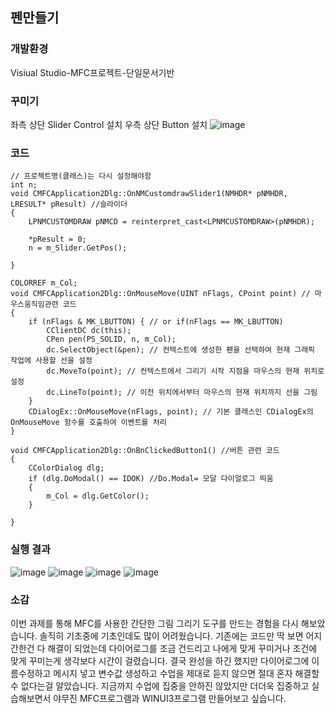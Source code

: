 ## 펜만들기
### 개발환경
  Visiual Studio-MFC프로젝트-단일문서기반  
### 꾸미기
좌측 상단 Slider Control 설치 우측 상단 Button 설치
![image](https://github.com/gryrryfh/visual-programming/assets/50912987/7a32a518-b428-4098-b21b-133a519bd006)

### 코드
``` mfc
// 프로젝트명(클래스)는 다시 설정해야함
int n;
void CMFCApplication2Dlg::OnNMCustomdrawSlider1(NMHDR* pNMHDR, LRESULT* pResult) //슬라이더
{
	LPNMCUSTOMDRAW pNMCD = reinterpret_cast<LPNMCUSTOMDRAW>(pNMHDR);

	*pResult = 0;
	n = m_Slider.GetPos();

}

COLORREF m_Col;
void CMFCApplication2Dlg::OnMouseMove(UINT nFlags, CPoint point) // 마우스움직임관련 코드
{
	if (nFlags & MK_LBUTTON) { // or if(nFlags == MK_LBUTTON)
		CClientDC dc(this);
		CPen pen(PS_SOLID, n, m_Col);
		dc.SelectObject(&pen); // 컨텍스트에 생성한 펜을 선택하여 현재 그래픽 작업에 사용할 선을 설정
		dc.MoveTo(point); // 컨텍스트에서 그리기 시작 지점을 마우스의 현재 위치로 설정
		dc.LineTo(point); // 이전 위치에서부터 마우스의 현재 위치까지 선을 그림
	}
	CDialogEx::OnMouseMove(nFlags, point); // 기본 클래스인 CDialogEx의 OnMouseMove 함수를 호출하여 이벤트를 처리
}

void CMFCApplication2Dlg::OnBnClickedButton1() //버튼 관련 코드
{
	CColorDialog dlg;
	if (dlg.DoModal() == IDOK) //Do.Modal= 모달 다이얼로그 띄움
	{
		m_Col = dlg.GetColor();
	}

}

```

### 실행 결과
![image](https://github.com/gryrryfh/visual-programming/assets/50912987/6451b61a-1c6f-4b27-8f34-807338caa6bd)
![image](https://github.com/gryrryfh/visual-programming/assets/50912987/92909af6-7123-4bb2-affc-cce47da8c4e0)
![image](https://github.com/gryrryfh/visual-programming/assets/50912987/0320f416-eb2a-46cf-912d-0baddd428e73)
![image](https://github.com/gryrryfh/visual-programming/assets/50912987/03022cde-b1f1-4115-bef1-e89364564965)

### 소감
이번 과제를 통해 MFC를 사용한 간단한 그림 그리기 도구를 만드는 경험을 다시 해보았습니다. 솔직히 기초중에 기초인데도 많이 어려웠습니다.
기존에는 코드만 딱 보면 어지간한건 다 해결이 되었는데 다이어로그를 조금 건드리고 나에게 맞게 꾸미거나 조건에 맞게 꾸미는게 생각보다 시간이 걸렸습니다. 결국 완성을 하긴 했지만 다이어로그에 이름수정하고 메시지 넣고 변수값 생성하고 수업을 제대로 듣지 않으면 절대 혼자 해결할 수 없다는걸 알았습니다. 지금까지 수업에 집중을 안하진 않았지만 더더욱 집중하고 실습해보면서 야무진 MFC프로그램과 WINUI3프로그램 만들어보고 싶습니다.
